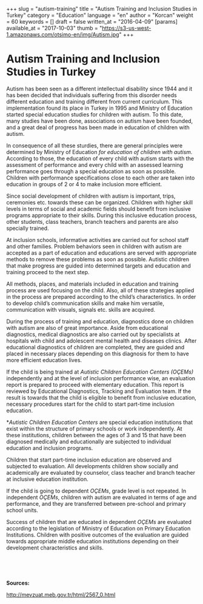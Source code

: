 +++
slug = "autism-training"
title = "Autism Training and Inclusion Studies in Turkey"
category = "Education"
language = "en"
author = "Korcan"
weight = 60
keywords = []
draft = false
written_at = "2016-04-09"
[params]
available_at = "2017-10-03"
thumb = "https://s3-us-west-1.amazonaws.com/otsimo-en/img/Autism.jpg"
+++

# Autism Training and Inclusion Studies in Turkey

Autism has been seen as a different intellectual disability since 1944 and it has been decided that individuals suffering from this disorder needs different education and training different from current curriculum. This implementation found its place in Turkey in 1995 and Ministry of Education started special education studies for children with autism. To this date, many studies have been done, associations on autism have been founded, and a great deal of progress has been made in education of children with autism.


In consequence of all these sturdies, there are general principles were determined by Ministry of Education _for education of children with autism._ According to those, the education of every child with autism starts with the assessment of performance and every child with an assessed learning performance goes through a special education as soon as possible. Children with performance specifications close to each other are taken into education in groups of 2 or 4 to make inclusion more efficient.

Since social development of children with autism is important, trips, ceremonies etc. towards these can be organized. Children with higher skill levels in terms of social and academic fields should benefit from inclusive programs appropriate to their skills. During this inclusive education process, other students, class teachers, branch teachers and parents are also specially trained.

At inclusion schools, informative activities are carried out for school staff and other families. Problem behaviors seen in children with autism are accepted as a part of education and educations are served with appropriate methods to remove these problems as soon as possible. Autistic children that make progress are guided into determined targets and education and training proceed to the next step.

All methods, places, and materials included in education and training process are used focusing on the child. Also, all of these strategies applied in the process are prepared according to the child’s characteristics. In order to develop child’s communication skills and make him versatile, communication with visuals, signals etc. skills are acquired.

During the process of training and education, diagnostics done on children with autism are also of great importance. Aside from educational diagnostics, medical diagnostics are also carried out by specialists at hospitals with child and adolescent mental health and diseases clinics. After educational diagnostics of children are completed, they are guided and placed in necessary places depending on this diagnosis for them to have more efficient education lives.


If the child is being trained at _Autistic Children Education Centers (OÇEMs)_ independently and at the level of inclusion performance wise, an evaluation report is prepared to proceed with elementary education. This report is reviewed by Educational Diagnostics, Tracking and Evaluation team. If the result is towards that the child is eligible to benefit from inclusive education, necessary procedures start for the child to start part-time inclusion education.

*_Autistic Children Education Centers_ are special education institutions that exist within the structure of primary schools or work independently. At these institutions, children between the ages of 3 and 15 that have been diagnosed medically and educationally are subjected to individual education and inclusion programs.

Children that start part-time inclusion education are observed and subjected to evaluation. All developments children show socially and academically are evaluated by counselor, class teacher and branch teacher at inclusive education institution.

If the child is going to dependent _OÇEMs_, grade level is not repeated. In independent _OÇEMs_, children with autism are evaluated in terms of age and performance, and they are transferred between pre-school and primary school units.

Success of children that are educated in dependent _OÇEMs_ are evaluated according to the legislation of Ministry of Education on Primary Education Institutions. Children with positive outcomes of the evaluation are guided towards appropriate middle education institutions depending on their development characteristics and skills.

 

 

**Sources:**

http://mevzuat.meb.gov.tr/html/2567_0.html
